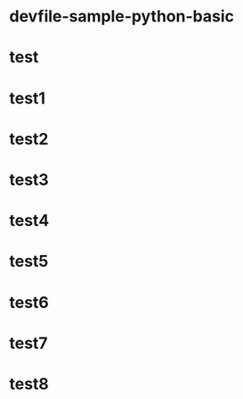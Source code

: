 # devfile-sample-python-basic
# test
# test1
# test2
# test3
# test4
# test5
# test6
# test7
# test8
